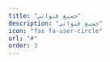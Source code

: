 ```yaml
---
title: "جميع قنواتي"
description: "جميع قنواتي"
icon: "fas fa-user-circle"
url: "#"
order: 3
---
```


